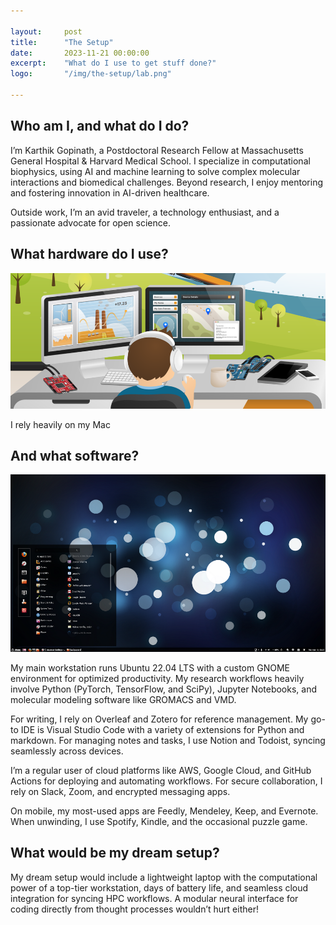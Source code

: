 ```yaml
---

layout:     post
title:      "The Setup"
date:       2023-11-21 00:00:00
excerpt:    "What do I use to get stuff done?"
logo:       "/img/the-setup/lab.png"

---
```


## Who am I, and what do I do?

I’m Karthik Gopinath, a Postdoctoral Research Fellow at Massachusetts General Hospital & Harvard Medical School. I specialize in computational biophysics, using AI and machine learning to solve complex molecular interactions and biomedical challenges. Beyond research, I enjoy mentoring and fostering innovation in AI-driven healthcare.

Outside work, I’m an avid traveler, a technology enthusiast, and a passionate advocate for open science.

## What hardware do I use?

![](/img/the-setup/lab.png)

I rely heavily on my Mac

## And what software?

![Ubuntu+Cinnamon](/img/the-setup/ubuntu+cinnamon.png)

My main workstation runs Ubuntu 22.04 LTS with a custom GNOME environment for optimized productivity. My research workflows heavily involve Python (PyTorch, TensorFlow, and SciPy), Jupyter Notebooks, and molecular modeling software like GROMACS and VMD. 

For writing, I rely on Overleaf and Zotero for reference management. My go-to IDE is Visual Studio Code with a variety of extensions for Python and markdown. For managing notes and tasks, I use Notion and Todoist, syncing seamlessly across devices.

I’m a regular user of cloud platforms like AWS, Google Cloud, and GitHub Actions for deploying and automating workflows. For secure collaboration, I rely on Slack, Zoom, and encrypted messaging apps.

On mobile, my most-used apps are Feedly, Mendeley, Keep, and Evernote. When unwinding, I use Spotify, Kindle, and the occasional puzzle game.

## What would be my dream setup?

My dream setup would include a lightweight laptop with the computational power of a top-tier workstation, days of battery life, and seamless cloud integration for syncing HPC workflows. A modular neural interface for coding directly from thought processes wouldn’t hurt either!
